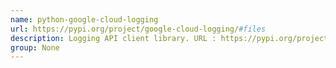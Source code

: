 ```yaml
---
name: python-google-cloud-logging
url: https://pypi.org/project/google-cloud-logging/#files
description: Logging API client library. URL : https://pypi.org/project/google-cloud-logging/#files Groups : None
group: None
---
```

